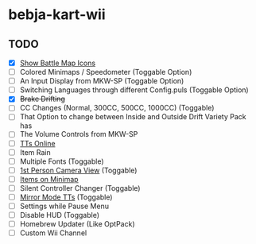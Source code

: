 # bebja-kart-wii
## TODO
- [x] [Show Battle Map Icons](https://mariokartwii.com/showthread.php?tid=1840)
- [ ] Colored Minimaps / Speedometer (Toggable Option)
- [ ] An Input Display from MKW-SP (Toggable Option)
- [ ] Switching Languages through different Config.puls (Toggable Option)
- [x] ~~Brake Drifting~~
- [ ] CC Changes (Normal, 300CC, 500CC, 1000CC) (Toggable)
- [ ] That Option to change between Inside and Outside Drift Variety Pack has
- [ ] The Volume Controls from MKW-SP
- [ ] [TTs Online](https://wiki.tockdom.com/wiki/TTs_Online)
- [ ] Item Rain
- [ ] Multiple Fonts (Toggable)
- [ ] [1st Person Camera View](https://mariokartwii.com/showthread.php?tid=1331) (Toggable)
- [ ] [Items on Minimap](https://mariokartwii.com/showthread.php?tid=1896)
- [ ] Silent Controller Changer (Toggable)
- [ ] [Mirror Mode TTs](https://mariokartwii.com/showthread.php?tid=1981) (Toggable)
- [ ] Settings while Pause Menu
- [ ] Disable HUD (Toggable)
- [ ] Homebrew Updater (Like OptPack)
- [ ] Custom Wii Channel
